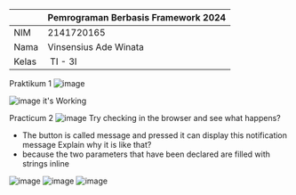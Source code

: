 |  | Pemrograman Berbasis Framework 2024 |
|--|--|
| NIM |  2141720165|
| Nama |  Vinsensius Ade Winata |
| Kelas | TI - 3I |

Praktikum 1
![image](https://drive.google.com/uc?export=view&id=1QPjFCLUEeucqTU3Ps8L8-qRwI8nibwlZ)

![image](https://drive.google.com/uc?export=view&id=1Gkz6you4Zg4knSxbu9Rt0dHItMahoBsk)
it's Working

Practicum 2
![image](https://drive.google.com/uc?export=view&id=1Ne4X86y-Dj3AYZJmXvUPmIuppuLyH3uN)
Try checking in the browser and see what happens?
- The button is called message and pressed it can display this notification message
Explain why it is like that?
- because the two parameters that have been declared are filled with strings inline

![image](https://drive.google.com/uc?export=view&id=1X_85stQapNDt0O30qFqoXYhKwND94FIO)
![image](https://drive.google.com/uc?export=view&id=1UWjLE2Ct_zkhY-QY88oRDx_zr02sezzE)
![image](https://drive.google.com/uc?export=view&id=1gBUgExDKdh78delqWb1TuQIMFHTgHVe4)

